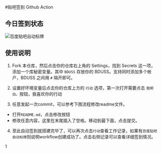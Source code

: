 #贴吧签到 Github Action

## 今日签到状态

![百度贴吧自动标牌](https://github.com/gwtak/TieBaSign/workflows/Baidu%20Tieba%20Auto%20Sign/badge.svg)

## 使用说明

1. Fork 本仓库，然后点击你的仓库右上角的 Settings，找到 Secrets 这一项，添加一个库秘密变量。其中 `BDUSS` 存放你的 BDUSS。支持同时添加多个帐户，BDUSS 之间用 `#` 隔开即可。

2. 设置好环境变量后点击你的仓库上方的 `行动` 选项，第一次打开需要点击 `我明白。`按钮，我喜欢你的行动

3. 任意发起一次commit，可以参考下图流程修改readme文件。

- 打开`README.md`，点击修改按钮
- 修改任意内容，这里在末尾插入了空格。移动到最下面，点击提交。

4. 至此自动签到就搭建完毕了，可以再次点击`行动`查看工作记录，如果有`百度贴吧自动标牌`则说明workflow创建成功了。点击右侧记录可以查看详细签到情况。

1

